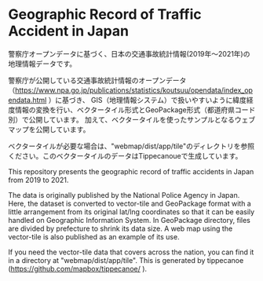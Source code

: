 # Geographic Record of Traffic Accident in Japan 
警察庁オープンデータに基づく、日本の交通事故統計情報(2019年〜2021年)の地理情報データです。

警察庁が公開している交通事故統計情報のオープンデータ（https://www.npa.go.jp/publications/statistics/koutsuu/opendata/index_opendata.html ）に基づき、
GIS（地理情報システム）で扱いやすいように緯度経度情報の変換を行い、ベクタータイル形式とGeoPackage形式（都道府県コード別）で公開しています。
加えて、ベクタータイルを使ったサンプルとなるウェブマップを公開しています。

ベクタータイルが必要な場合は、"webmap/dist/app/tile"のディレクトリを参照ください。このベクタータイルのデータはTippecanoueで生成しています。

This repository presents the geographic record of traffic accidents in Japan from 2019 to 2021.

The data is originally published by the National Police Agency in Japan.
Here, the dataset is converted to vector-tile and GeoPackage format with a little arrangement from its original lat/lng coordinates 
so that it can be easily handled on Geographic Information System.
In GeoPackage directory, files are divided by prefecture to shrink its data size.
A web map using the vector-tile is also published as an example of its use.

If you need the vector-tile data that covers across the nation, you can find it in a directory at "webmap/dist/app/tile".
This is generated by tippecanoe (https://github.com/mapbox/tippecanoe/ ).
